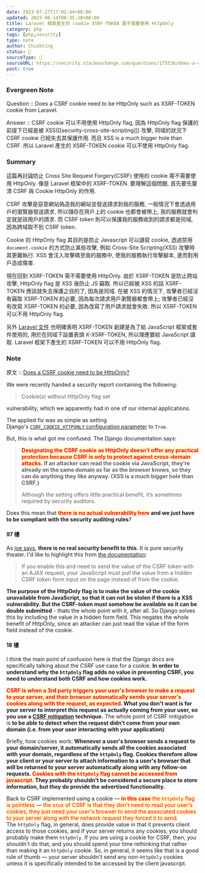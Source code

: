 ```yaml
---
date: 2023-07-27T17:02:44+08:00
updated: 2023-08-14T00:35:28+08:00
title: Laravel 框架產生的 cookie XSRF-TOKEN 需不需要使用 HttpOnly
category: php
tags: [php,security]
type: note
author: Chiehting
status: 🌲
sourceType: 📰️
sourceURL: https://security.stackexchange.com/questions/175536/does-a-csrf-cookie-need-to-be-httponly
post: true
---
```


### Evergreen Note

Question :: Does a CSRF cookie need to be HttpOnly such as XSRF-TOKEN cookie from Laravel.

Answer :: CSRF cookie 可以不用使用 HttpOnly flag, 因為 HttpOnly flag 保護的前提下已經是被 XSS([[security-cross-site-scripting]]) 攻擊, 同域的狀況下 CSRF cookie 已經失去其保護作用. 而且 XSS is a much bigger hole than CSRF. 所以 Laravel 產生的 XSRF-TOKEN cookie 可以不使用 HttpOnly flag.

<!--more-->

### Summary

這篇再討論防止 Cross Site Request Forgery(CSRF) 使用的 cookie 需不需要使用 HttpOnly. 像是 Laravel 框架中的 XSRF-TOKEN. 要理解這個問題, 首先要先釐清 CSRF 與 Cookie HttpOnly 的作用.

CSRF 攻擊是惡意網站偽造我的網站並發送請求到我的服務, 一般情況下會透過用戶的瀏覽器發送請求, 所以儲存在用戶上的 cookie 也都會被帶上, 我的服務就會判定就是該用戶的請求. 而 CSRF token 則可以保護我的服務收到的請求都是同域, 因為跨域取不到 CSRF token.

Cookie 的 HttpOnly flag 其目的是防止 Javascript 可以讀寫 cookie, 透過禁用 `document.cookie` 的方式防止某些攻擊, 例如 Cross-Site Scripting(XSS) 攻擊時其更難執行. XSS 會注入攻擊碼至我的服務中, 使我的服務執行攻擊腳本, 進而對用戶造成傷害.

現在回到 XSRF-TOKEN 需不需要使用 HttpOnly. 由於 XSRF-TOKEN 是防止跨站攻擊,  HttpOnly flag  是 XSS 後防止 JS 竊取. 所以已經被 XSS 的話 XSRF-TOKEN 應該就失去保護之目的了, 因為是同域. 在被 XSS 的情況下, 攻擊者已經沒有竊取 XSRF-TOKEN 的必要, 因為每次請求用戶瀏覽器都會帶上; 攻擊者已經沒有改寫 XSRF-TOKEN 的必要, 因為改寫了用戶請求就會失敗. 所以 XSRF-TOKEN 可以不用 HttpOnly flag.

另外 [Laravel 文件](https://laravel.com/docs/10.x/csrf#csrf-x-xsrf-token) 也明確表明 XSRF-TOKEN 創建是為了給 JavaScript 框架或套件使用的, 用於在同域下設置表頭 X-XSRF-TOKEN, 所以理應要給 JavaScript 讀取. Laravel 框架下產生的 XSRF-TOKEN 可以不用 HttpOnly flag.

### Note

原文 :: [Does a CSRF cookie need to be HttpOnly?](https://security.stackexchange.com/questions/175536/does-a-csrf-cookie-need-to-be-httponly)

We were recently handed a security report containing the following:

>Cookie(s) without HttpOnly flag set

vulnerability, which we apparently had in one of our internal applications.

The applied fix was as simple as setting Django's [`CSRF_COOKIE_HTTPONLY` configuration parameter](https://docs.djangoproject.com/en/2.0/ref/settings/#csrf-cookie-httponly) to `True`.

But, this is what got me confused. The Django documentation says:

>**<span style="background-color: #ffffcc; color: red">Designating the CSRF cookie as HttpOnly doesn’t offer any practical protection because CSRF is only to protect against cross-domain attacks.</span> If an attacker can read the cookie via JavaScript, they’re already on the same domain as far as the browser knows, so they can do anything they like anyway. (XSS is a much bigger hole than CSRF.)**
>
>Although the setting offers little practical benefit, it’s sometimes required by security auditors.

Does this mean that **<span style="background-color: #ffffcc; color: red">there is no actual vulnerability here</span> and we just have to be compliant with the security auditing rules**?

#### 97 樓

As [joe says](https://security.stackexchange.com/a/175538/98538), **there is no real security benefit to this**. It is pure security theater. I'd like to highlight this from [the documentation](https://docs.djangoproject.com/en/2.0/ref/settings/#csrf-cookie-httponly):

> If you enable this and need to send the value of the CSRF token with an AJAX request, your JavaScript must pull the value from a hidden CSRF token form input on the page instead of from the cookie.

**The purpose of the HttpOnly flag is to make the value of the cookie unavailable from JavaScript, so that it can not be stolen if there is a XSS vulnerability. But the CSRF-token must somehow be available so it can be double submitted** - thats the whole point with it, after all. So Django solves this by including the value in a hidden form field. This negates the whole benefit of HttpOnly, since an attacker can just read the value of the form field instead of the cookie.

#### 18 樓

I think the main point of confusion here is that the Django docs are specifically talking about the *CSRF* use case for a cookie. **In order to understand why the `httpOnly` flag adds no value in preventing CSRF, you need to understand both CSRF and how cookies work.**

**<span style="background-color: #ffffcc; color: red">CSRF is when a 3rd party triggers your user's browser to make a request to your server, and their browser automatically sends your server's cookies along with the request, as expected</span>. What you don't want is for your server to interpret this request as actually coming from your user, so you use a [CSRF mitigation](https://cheatsheetseries.owasp.org/cheatsheets/Cross-Site_Request_Forgery_Prevention_Cheat_Sheet.html) technique.** The whole point of CSRF mitigation is **to be able to detect when the request didn't come from your own domain (i.e. from your user interacting with your application)**.

Briefly, how cookies work: **Whenever a user's browser sends a request to your domain/server, it automatically sends all the cookies associated with your domain, regardless of the `httpOnly` flag. Cookies therefore allow your client or your server to attach information to a user's browser that will be returned to your server automatically along with any follow-on requests. <span style="background-color: #ffffcc; color: red">Cookies with the `httpOnly` flag cannot be accessed from javascript.</span> They probably shouldn't be considered a secure place to store information, but they do provide the advertised functionality.**

Back to CSRF implemented using a cookie — <span style="background-color: #ffffcc; color: red">**in this case** the `httpOnly` flag is pointless</span> — <span style="background-color: #ffffcc; color: red">the crux of CSRF is that they don't need to read your user's cookies, they just need your user's browser to send the associated cookies to your server along with the network request they forced it to send.</span> The `httpOnly` flag, in general, does provide value in that it prevents client access to those cookies, and if your server returns any cookies, you should probably make them `httpOnly`. If you are using a cookie for CSRF, then, you shouldn't do that, and you should spend your time rethinking that rather than making it an `httpOnly` cookie. So, in general, it seems like that is a good rule of thumb — your server shouldn't send any non-`httpOnly` cookies unless it is specifically intended to be accessed by the client javascript.